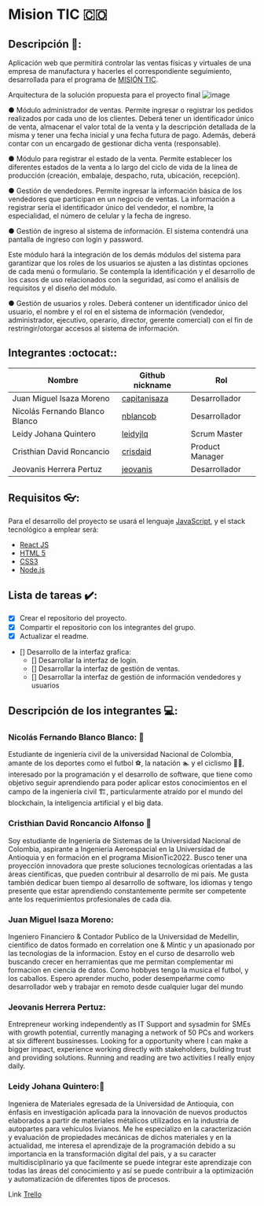 # Mision TIC :colombia:

## Descripción 📝:
Aplicación web que permitirá controlar las ventas físicas y virtuales de una empresa de manufactura y hacerles el correspondiente seguimiento, desarrollada para el programa de [MISIÓN TIC](https://www.misiontic2022.gov.co/portal/).

Arquitectura de la solución propuesta para el proyecto final
![image](https://user-images.githubusercontent.com/66883967/133525768-e1a16f2b-7d49-4305-bf95-a8f57cccd9d6.png)

● Módulo administrador de ventas. Permite ingresar o registrar los pedidos realizados por cada uno de los clientes. Deberá tener un identificador único de venta, almacenar el valor total de la venta y la descripción detallada de la misma y tener una fecha inicial y una fecha futura de pago. Además, deberá contar con un encargado de gestionar dicha venta (responsable).

● Módulo para registrar el estado de la venta. Permite establecer los diferentes estados de la venta a lo largo del ciclo de vida de la línea de producción (creación, embalaje, despacho, ruta, ubicación, recepción).  

● Gestión de vendedores. Permite ingresar la información básica de los vendedores que participan en un negocio de ventas. La información a registrar sería el identificador único del vendedor, el nombre, la especialidad, el número de celular y la fecha de ingreso.

● Gestión de ingreso al sistema de información. El sistema contendrá una pantalla de ingreso con login y password.

Este módulo hará la integración de los demás módulos del sistema para garantizar que los roles de los usuarios se ajusten a las distintas opciones de cada menú o formulario. Se contempla la identificación y el desarrollo de los casos de uso relacionados con la seguridad, así como el análisis de requisitos y el diseño del módulo.

● Gestión de usuarios y roles. Deberá contener un identificador único del usuario, el nombre y el rol en el sistema de información (vendedor, administrador, ejecutivo, operario, director, gerente comercial) con el fin de restringir/otorgar accesos al sistema de información.


## Integrantes :octocat::

|            Nombre                |                      Github nickname                      |      Rol       |
|----------------------------------|-----------------------------------------------------------|----------------|
| Juan Miguel Isaza Moreno         | [capitanisaza](https://github.com/capitanisaza)           | Desarrollador  |
| Nicolás Fernando Blanco Blanco   |      [nblancob](https://github.com/nblancob)              | Desarrollador  |
| Leidy Johana Quintero            |          [leidyjlq]()                                     | Scrum Master   |
| Cristhian David Roncancio        |         [crisdaid](https://github.com/Cdavid111)          |Product Manager |
| Jeovanis Herrera Pertuz          |   [jeovanis](https://github.com/JeovanHerrera)            | Desarrollador  |

## Requisitos 👓:
Para el desarrollo del proyecto se usará el lenguaje [JavaScript](https://developer.mozilla.org/es/docs/Web/JavaScript), y el stack tecnológico a emplear será:
- [React JS](https://es.reactjs.org/)
- [HTML 5](https://developer.mozilla.org/es/docs/Web/HTML)
- [CSS3](https://developer.mozilla.org/es/docs/Web/CSS)
- [Node.js](https://nodejs.org/es/)

## Lista de tareas ✔️:
- [x] Crear el repositorio del proyecto.
- [x] Compartir el repositorio con los integrantes del grupo.
- [x] Actualizar el readme.
- [] Desarrollo de la interfaz grafica:
  - [] Desarrollar la interfaz de login.
  - [] Desarrollar la interfaz de gestión de ventas.
  - [] Desarrollar la interfaz de gestión de información vendedores y usuarios

## Descripción de los integrantes 💻:

### Nicolás Fernando Blanco Blanco: 🐲
Estudiante de ingeniería civil de la universidad Nacional de Colombia, amante de los deportes como el futbol ⚽, la natación 🏊 y el ciclismo 🚴‍♂️, interesado por la programación y el desarrollo de software, que tiene como objetivo seguir aprendiendo para poder aplicar estos conocimientos en el campo de la ingeniería civil 🏗️, particularmente atraído por el mundo del blockchain, la inteligencia artificial y el big data.

### Cristhian David Roncancio Alfonso 🚀
Soy estudiante de Ingeniería de Sistemas de la Universidad Nacional de Colombia, aspirante a Ingeniería Aeroespacial en la Universidad de Antioquia y en formación en el programa MisionTic2022. Busco tener una proyección innovadora que preste soluciones tecnologícas orientadas a las áreas científicas, que pueden contribuir al desarrollo de mi país. Me gusta también dedicar buen tiempo al desarrollo de software, los idiomas y tengo presente que estar aprendiendo constantemente permite ser competente ante los requerimientos profesionales de cada día.

### Juan Miguel Isaza Moreno: 
Ingeniero Financiero & Contador Publico de la Universidad de Medellin, cientifico de datos formado en correlation one & Mintic y  un apasionado por las tecnologias de la informacion. Estoy en el curso de desarrollo web buscando crecer en herramientas que me permitan complementar mi formacion en ciencia de datos. Como hobbyes tengo la musica el futbol, y los caballos. Espero aprender mucho, poder desempeñarme como desarrollador web y trabajar en remoto desde cualquier lugar del mundo 

### Jeovanis Herrera Pertuz:
Entrepreneur working independently as IT Support and sysadmin for SMEs with growth potential, currently managing a network of 50 PCs and workers at six different bussinesses. Looking for a opportunity where I can make a bigger impact, experience working directly with stakeholders, bulding trust and providing solutions. Running and reading are two activities I really enjoy daily.

### Leidy Johana Quintero:🌻
Ingeniera de Materiales egresada de la Universidad de Antioquia, con énfasis en investigación aplicada para la innovación de nuevos productos elaborados a partir de materiales métalicos utilizados en la industria de autopartes para vehículos livianos.  Me he especializo en la caracterización y evaluación de propiedades mecánicas de dichos materiales y en la actualidad, me interesa el aprendizaje de la programación debido a su importancia en la transformación digital del pais, y a su caracter multidisciplinario ya que facilmente se puede integrar este aprendizaje con todas las áreas del conocimiento y así se puede contribuir a la optimización y automatización de diferentes tipos de procesos.

Link [Trello](https://trello.com/invite/b/bYXcx0QB/f506b0bc085d4eacec8389e8b7260077/sprint-1)


